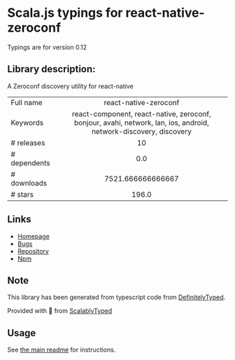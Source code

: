 
# Scala.js typings for react-native-zeroconf

Typings are for version 0.12

## Library description:
A Zeroconf discovery utility for react-native

|                    |                 |
| ------------------ | :-------------: |
| Full name          | react-native-zeroconf |
| Keywords           | react-component, react-native, zeroconf, bonjour, avahi, network, lan, ios, android, network-discovery, discovery |
| # releases         | 10 |
| # dependents       | 0.0 |
| # downloads        | 7521.666666666667 |
| # stars            | 196.0 |

## Links
- [Homepage](https://github.com/balthazar/react-native-zeroconf)
- [Bugs](https://github.com/Apercu/react-native-zeroconf/issues)
- [Repository](https://github.com/Apercu/react-native-zeroconf)
- [Npm](https://www.npmjs.com/package/react-native-zeroconf)
    


## Note
This library has been generated from typescript code from [DefinitelyTyped](https://definitelytyped.org).

Provided with :purple_heart: from [ScalablyTyped](https://github.com/oyvindberg/ScalablyTyped)

## Usage
See [the main readme](../../readme.md) for instructions.


